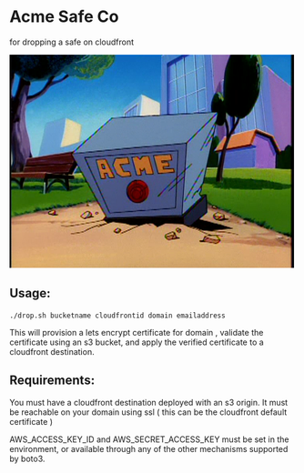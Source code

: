 # Acme Safe Co
for dropping a safe on cloudfront

![Picture of cartoon safe](/safe.png?raw=true)

## Usage:

    ./drop.sh bucketname cloudfrontid domain emailaddress

This will provision a lets encrypt certificate for domain , validate the certificate using an s3 bucket, and apply the verified certificate to a cloudfront destination.

## Requirements:

You must have a cloudfront destination deployed with an s3 origin. It must be reachable on your domain using ssl ( this can be the cloudfront default certificate )

AWS_ACCESS_KEY_ID and AWS_SECRET_ACCESS_KEY must be set in the environment, or available through any of the other mechanisms supported by boto3.

